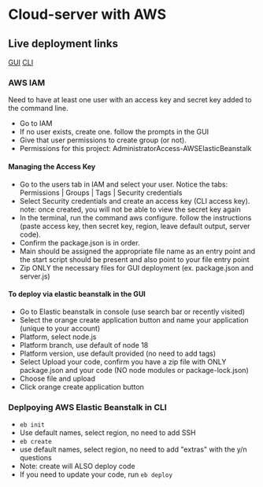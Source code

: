# Cloud-server with AWS

## Live deployment links

[GUI](http://cloudserver-env.eba-2p3krtgt.us-east-2.elasticbeanstalk.com/)
[CLI](http://cloud-server-dev.us-east-2.elasticbeanstalk.com/)

### AWS IAM

Need to have at least one user with an access key and secret key added to the command line.

- Go to IAM
- If no user exists, create one. follow the prompts in the GUI
- Give that user permissions to create group (or not).
- Permissions for this project: AdministratorAccess-AWSElasticBeanstalk

#### Managing the Access Key

- Go to the users tab in IAM and select your user. Notice the tabs: Permissions | Groups | Tags | Security credentials
- Select Security credentials and create an access key (CLI access key).
note: once created, you will not be able to view the secret key again
- In the terminal, run the command aws configure. follow the instructions (paste access key, then secret key, region, leave default output, server code).
- Confirm the package.json is in order.
- Main should be assigned the appropriate file name as an entry point and the start script should be present and also point to your file entry point
- Zip ONLY the necessary files for GUI deployment (ex. package.json and server.js)

#### To deploy via elastic beanstalk in the GUI

- Go to Elastic beanstalk in console (use search bar or recently visited)
- Select the orange create application button and name your application (unique to your account)
- Platform, select node.js
- Platform branch, use default of node 18
- Platform version, use default provided (no need to add tags)
- Select Upload your code, confirm you have a zip file with ONLY package.json and your code (NO node modules or package-lock.json)
- Choose file and upload
- Click orange create application button

### Deplpoying AWS Elastic Beanstalk in CLI

- `eb init`
- Use default names, select region, no need to add SSH
- `eb create`
- use default names, select region, no need to add "extras" with the y/n questions
- Note: create will ALSO deploy code
- If you need to update your code, run `eb deploy`
